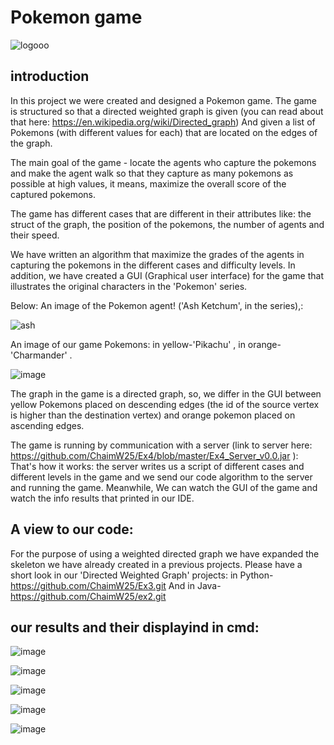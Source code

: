 
# Pokemon game

![logooo](https://user-images.githubusercontent.com/74601548/148529725-cce3981f-d331-4a88-802b-95d1e397a293.png)
## introduction
In this project we were created and designed a Pokemon game.
The game is structured so that a directed weighted graph is given (you can read about that here: https://en.wikipedia.org/wiki/Directed_graph)
 And given a list of Pokemons (with different values ​​for each) that are located on the edges of the graph. 

The main goal of the game - locate the agents who capture the pokemons and make the agent walk so that they capture as many pokemons as possible at high values, it means, maximize the overall score of the captured pokemons.

The game has different cases that are different in their attributes like: the struct of the graph, the position of the pokemons, the number of agents and their speed.

 We have written an algorithm that maximize the grades of the agents in capturing the pokemons in the different cases and difficulty levels. In addition, we have created a GUI (Graphical user interface) for the game that illustrates the original characters in the 'Pokemon' series.

Below: An image of the Pokemon agent! ('Ash Ketchum', in the series),:

![ash](https://user-images.githubusercontent.com/74601548/148528833-c60c78e7-c361-4fe5-a2c9-608bf6ba4296.png)

An image of our game Pokemons: in yellow-'Pikachu' , in orange-'Charmander' .


![image](https://user-images.githubusercontent.com/74601548/148529412-076466cf-69ee-424a-81c3-e58b69ab3690.png)



The graph in the game is a directed graph, so, we differ in the GUI between yellow Pokemons placed on descending edges (the id of the source vertex is higher than the destination vertex) and orange pokemon placed on ascending edges.

The game is running by communication with a server (link to server here: https://github.com/ChaimW25/Ex4/blob/master/Ex4_Server_v0.0.jar ): That's how it works: the server writes us a script of different cases and different levels in the game and we send our code algorithm to the server and running the game. Meanwhile, We can watch the GUI of the game and watch the info results that printed in our IDE.

## A view to our code:
For the purpose of using a weighted directed graph we have expanded the skeleton we have already created in a previous projects. Please have a short look in our 'Directed Weighted Graph' projects:
 in Python- https://github.com/ChaimW25/Ex3.git
And in Java- https://github.com/ChaimW25/ex2.git

## our results and their displayind in cmd:
![image](https://user-images.githubusercontent.com/74601548/148459293-aa329268-b853-435a-a3a1-d1b5d6e55fcc.png)


![image](https://user-images.githubusercontent.com/74601548/148457373-ee94680c-9877-4afa-bd7f-e57f384d6b32.png)

![image](https://user-images.githubusercontent.com/74601548/148457481-27e9f21f-5021-4d7d-8fb7-3402d6093dd2.png)

![image](https://user-images.githubusercontent.com/74601548/148457508-a08aaa93-3632-4091-b809-6d643537dd5a.png)

![image](https://user-images.githubusercontent.com/74601548/148457550-83f011f0-d66b-475e-aaa0-ca94a61109d7.png)
